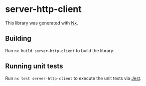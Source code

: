 # server-http-client

This library was generated with [Nx](https://nx.dev).



## Building

Run `nx build server-http-client` to build the library.





## Running unit tests

Run `nx test server-http-client` to execute the unit tests via [Jest](https://jestjs.io).


